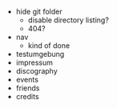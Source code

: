 * hide git folder
  * disable directory listing?
  * 404?
* nav
  * kind of done
* testumgebung
* impressum
* discography
* events
* friends
* credits